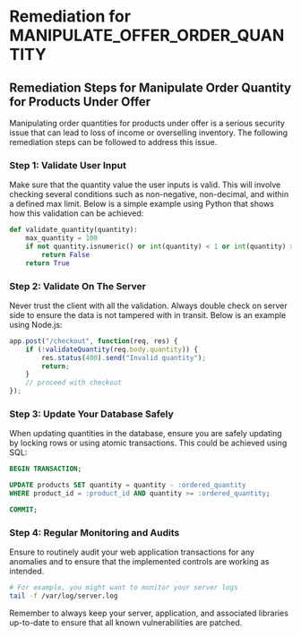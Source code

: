 # Remediation for MANIPULATE_OFFER_ORDER_QUANTITY

## Remediation Steps for Manipulate Order Quantity for Products Under Offer

Manipulating order quantities for products under offer is a serious security issue that can lead to loss of income or overselling inventory. The following remediation steps can be followed to address this issue.

### Step 1: Validate User Input

Make sure that the quantity value the user inputs is valid. This will involve checking several conditions such as non-negative, non-decimal, and within a defined max limit. Below is a simple example using Python that shows how this validation can be achieved:

```python
def validate_quantity(quantity):
    max_quantity = 100
    if not quantity.isnumeric() or int(quantity) < 1 or int(quantity) > max_quantity:
        return False
    return True
```

### Step 2: Validate On The Server

Never trust the client with all the validation. Always double check on server side to ensure the data is not tampered with in transit. Below is an example using Node.js:

```javascript
app.post("/checkout", function(req, res) {
    if (!validateQuantity(req.body.quantity)) {
        res.status(400).send("Invalid quantity");
        return;
    }
    // proceed with checkout
});
```

### Step 3: Update Your Database Safely

When updating quantities in the database, ensure you are safely updating by locking rows or using atomic transactions. This could be achieved using SQL:

```sql
BEGIN TRANSACTION;

UPDATE products SET quantity = quantity - :ordered_quantity 
WHERE product_id = :product_id AND quantity >= :ordered_quantity;

COMMIT;
```

### Step 4: Regular Monitoring and Audits

Ensure to routinely audit your web application transactions for any anomalies and to ensure that the implemented controls are working as intended.

```bash
# For example, you might want to monitor your server logs
tail -f /var/log/server.log
``` 

Remember to always keep your server, application, and associated libraries up-to-date to ensure that all known vulnerabilities are patched.